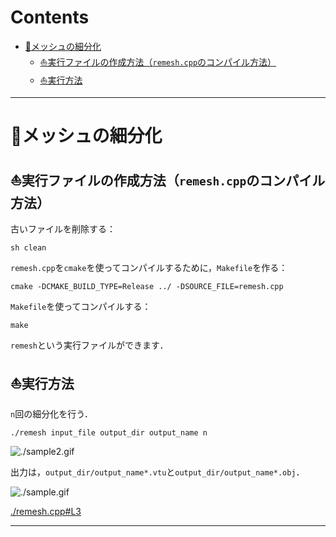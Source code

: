 # Contents

- [🐋メッシュの細分化](#🐋メッシュの細分化)
    - [⛵️実行ファイルの作成方法（`remesh.cpp`のコンパイル方法）](#⛵️実行ファイルの作成方法（`remesh.cpp`のコンパイル方法）)
    - [⛵️実行方法](#⛵️実行方法)


---
# 🐋メッシュの細分化 

## ⛵️実行ファイルの作成方法（`remesh.cpp`のコンパイル方法） 

古いファイルを削除する：

```
sh clean
```

`remesh.cpp`を`cmake`を使ってコンパイルするために，`Makefile`を作る：

```
cmake -DCMAKE_BUILD_TYPE=Release ../ -DSOURCE_FILE=remesh.cpp
```

`Makefile`を使ってコンパイルする：

```
make
```

`remesh`という実行ファイルができます．

## ⛵️実行方法 

`n`回の細分化を行う．

```
./remesh input_file output_dir output_name n
```

![./sample2.gif](sample2.gif)

出力は，`output_dir/output_name*.vtu`と`output_dir/output_name*.obj`．


![./sample.gif](sample.gif)


<p><a href="./remesh.cpp#L3" align="right">./remesh.cpp#L3</a></p>

---
